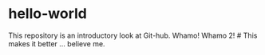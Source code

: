 # hello-world
This repository is an introductory look at Git-hub.
Whamo!
Whamo 2! # This makes it better ... believe me.
